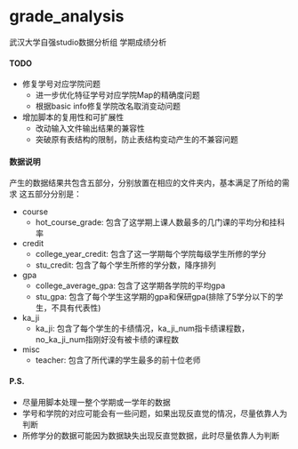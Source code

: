 # grade_analysis
武汉大学自强studio数据分析组 学期成绩分析

#### TODO
* 修复学号对应学院问题
    * 进一步优化特征学号对应学院Map的精确度问题
    * 根据basic info修复学院改名取消变动问题
* 增加脚本的复用性和可扩展性
    * 改动输入文件输出结果的兼容性
    * 突破原有表结构的限制，防止表结构变动产生的不兼容问题

#### 数据说明
产生的数据结果共包含五部分，分别放置在相应的文件夹内，基本满足了所给的需求
这五部分分别是：

* course
    * hot_course_grade: 包含了这学期上课人数最多的几门课的平均分和挂科率
* credit
    * college_year_credit: 包含了这一学期每个学院每级学生所修的学分
    * stu_credit: 包含了每个学生所修的学分数，降序排列
* gpa
    * college_average_gpa: 包含了这学期各学院的平均gpa
    * stu_gpa: 包含了每个学生这学期的gpa和保研gpa(排除了5学分以下的学生，不具有代表性)
* ka_ji
    * ka_ji: 包含了每个学生的卡绩情况，ka_ji_num指卡绩课程数，no_ka_ji_num指刚好没有被卡绩的课程数
* misc
    * teacher: 包含了所代课的学生最多的前十位老师

#### P.S.
* 尽量用脚本处理一整个学期或一学年的数据
* 学号和学院的对应可能会有一些问题，如果出现反直觉的情况，尽量依靠人为判断
* 所修学分的数据可能因为数据缺失出现反直觉数据，此时尽量依靠人为判断
